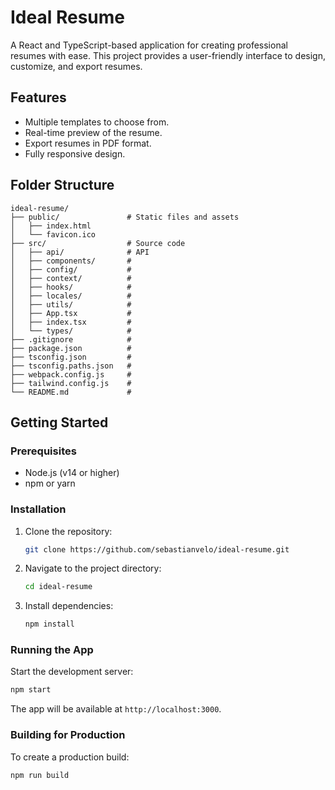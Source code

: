 # Ideal Resume

A React and TypeScript-based application for creating professional resumes with ease. This project provides a user-friendly interface to design, customize, and export resumes.

## Features

- Multiple templates to choose from.
- Real-time preview of the resume.
- Export resumes in PDF format.
- Fully responsive design.

## Folder Structure

```
ideal-resume/
├── public/               # Static files and assets
│   ├── index.html        
│   └── favicon.ico       
├── src/                  # Source code
│   ├── api/              # API
│   ├── components/       # 
│   ├── config/           # 
│   ├── context/          # 
│   ├── hooks/            #  
│   ├── locales/          #  
│   ├── utils/            #  
│   ├── App.tsx           # 
│   ├── index.tsx         #  
│   └── types/            # 
├── .gitignore            # 
├── package.json          #  
├── tsconfig.json         # 
├── tsconfig.paths.json   # 
├── webpack.config.js     # 
├── tailwind.config.js    # 
└── README.md             # 
```

## Getting Started

### Prerequisites

- Node.js (v14 or higher)
- npm or yarn

### Installation

1. Clone the repository:
    ```bash
    git clone https://github.com/sebastianvelo/ideal-resume.git
    ```
2. Navigate to the project directory:
    ```bash
    cd ideal-resume
    ```
3. Install dependencies:
    ```bash
    npm install
    ```

### Running the App

Start the development server:
```bash
npm start
```
The app will be available at `http://localhost:3000`.

### Building for Production

To create a production build:
```bash
npm run build
```
